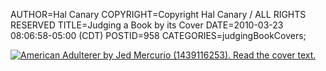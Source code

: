 AUTHOR=Hal Canary
COPYRIGHT=Copyright Hal Canary / ALL RIGHTS RESERVED
TITLE=Judging a Book by its Cover
DATE=2010-03-23 08:06:58-05:00 (CDT)
POSTID=958
CATEGORIES=judgingBookCovers;

[![_American Adulterer_ by Jed Mercurio (1439116253). Read the cover text.](https://halcanary.org/images/2542169ce8e6f4c04d9321b1b29ccf0761770ff4.jpg "_American Adulterer_ by Jed Mercurio (1439116253). Read the cover text.")](https://halcanary.org/isbn/?1439116253/American+Adulterer)
